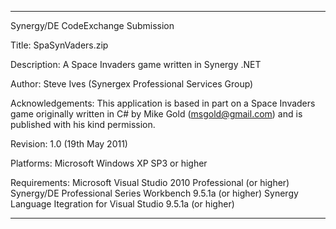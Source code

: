 -------------------------------------------------------------------------------
Synergy/DE CodeExchange Submission

Title:              SpaSynVaders.zip

Description:        A Space Invaders game written in Synergy .NET

Author:             Steve Ives (Synergex Professional Services Group)

Acknowledgements:   This application is based in part on a Space Invaders game
                    originally written in C# by Mike Gold (msgold@gmail.com)
                    and is published with his kind permission.

Revision:           1.0 (19th May 2011)

Platforms:          Microsoft Windows XP SP3 or higher

Requirements:       Microsoft Visual Studio 2010 Professional (or higher)
                    Synergy/DE Professional Series Workbench 9.5.1a (or higher)
                    Synergy Language Itegration for Visual Studio 9.5.1a (or higher)

-------------------------------------------------------------------------------